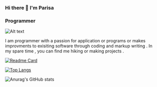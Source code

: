 ### Hi there 👋 I'm Parisa
### Programmer
![Alt text](relative%20path/to/img.jpg?raw=true "Title")

I am programmer with a passion for application or programs or makes improvments to exisiting software through coding and markup writing . In my spare time , you can find me hiking or making projects .

[![Readme Card](https://github-readme-stats.vercel.app/api/pin/?username=ParisaRoozgarian&repo=GradeRegistration-UnitSelectionSystem)](https://github.com/ParisaRoozgarian/GradeRegistration-UnitSelectionSystem)

[![Top Langs](https://github-readme-stats.vercel.app/api/top-langs/?username=ParisaRoozgarian&hide_progress=true)](https://github.com/ParisaRoozgarian/github-readme-stats)

![Anurag's GitHub stats](https://github-readme-stats.vercel.app/api?username=ParisaRoozgarian&show_icons=true&theme=dracula)
